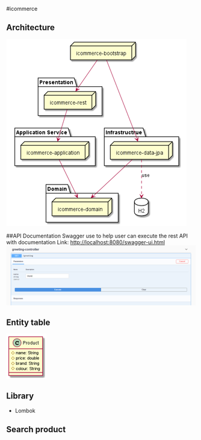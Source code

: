#icommerce

## Architecture
![Screenshot](architecture.png)

##API  Documentation
Swagger use to help user can execute the rest API with documentation
Link: <http://localhost:8080/swagger-ui.html>
![Screenshot](./swagger.png)

## Entity table
![Screenshot](Product.png)

## Library
- Lombok

## Search product

